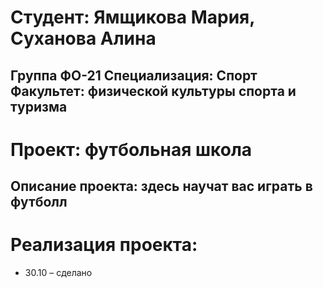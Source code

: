 # Студент: Ямщикова Мария, Суханова Алина
Группа ФО-21
Специализация: Спорт
Факультет: физической культуры спорта и туризма
---
# Проект: футбольная школа
Описание проекта: здесь научат вас играть в футболл
---
# Реализация проекта:
- 30.10 – сделано